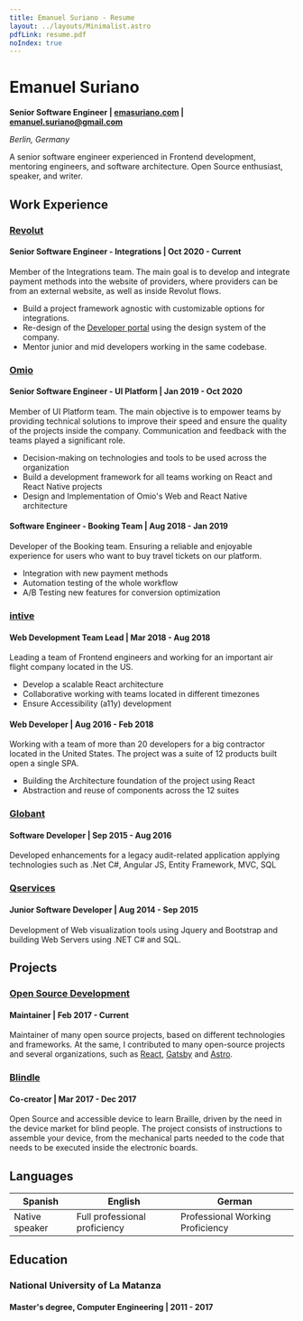 ```yaml
---
title: Emanuel Suriano - Resume
layout: ../layouts/Minimalist.astro
pdfLink: resume.pdf
noIndex: true
---
```


# Emanuel Suriano

**Senior Software Engineer | [emasuriano.com](https://emasuriano.com/) | emanuel.suriano@gmail.com**

_Berlin, Germany_

A senior software engineer experienced in Frontend development, mentoring engineers, and software architecture. Open Source enthusiast, speaker, and writer.

## Work Experience

### [Revolut](https://www.revolut.com/)

#### Senior Software Engineer - Integrations | Oct 2020 - Current

Member of the Integrations team. The main goal is to develop and integrate payment methods into the website of providers, where providers can be from an external website, as well as inside Revolut flows.

- Build a project framework agnostic with customizable options for integrations.
- Re-design of the [Developer portal](https://developer.revolut.com/) using the design system of the company.
- Mentor junior and mid developers working in the same codebase.

### [Omio](https://www.omio.com/)

#### Senior Software Engineer - UI Platform | Jan 2019 - Oct 2020

Member of UI Platform team. The main objective is to empower teams by providing technical solutions to improve their speed and ensure the quality of the projects inside the company. Communication and feedback with the teams played a significant role.

- Decision-making on technologies and tools to be used across the organization
- Build a development framework for all teams working on React and React Native projects
- Design and Implementation of Omio's Web and React Native architecture

#### Software Engineer - Booking Team | Aug 2018 - Jan 2019

Developer of the Booking team. Ensuring a reliable and enjoyable experience for users who want to buy travel tickets on our platform.

- Integration with new payment methods
- Automation testing of the whole workflow
- A/B Testing new features for conversion optimization

### [intive](https://intive.com/)

#### Web Development Team Lead | Mar 2018 - Aug 2018

Leading a team of Frontend engineers and working for an important air flight company located in the US.

- Develop a scalable React architecture
- Collaborative working with teams located in different timezones
- Ensure Accessibility (a11y) development

#### Web Developer | Aug 2016 - Feb 2018

Working with a team of more than 20 developers for a big contractor located in the United States. The project was a suite of 12 products built open a single SPA.

- Building the Architecture foundation of the project using React
- Abstraction and reuse of components across the 12 suites

### [Globant](https://www.globant.com/)

#### Software Developer | Sep 2015 - Aug 2016

Developed enhancements for a legacy audit-related application applying technologies such as .Net C#, Angular JS, Entity Framework, MVC, SQL

### [Qservices](https://www.qservices.com.ar/)

#### Junior Software Developer | Aug 2014 - Sep 2015

Development of Web visualization tools using Jquery and Bootstrap and building Web Servers using .NET C# and SQL.

## Projects

### [Open Source Development](github.com/EmaSuriano/)

#### Maintainer | Feb 2017 - Current

Maintainer of many open source projects, based on different technologies and frameworks. At the same, I contributed to many open-source projects and several organizations, such as [React](https://reactjs.org/), [Gatsby](https://reactjs.org/) and [Astro](https://astro.build/).

### [Blindle](https://blindle.github.io/page1.html#menu1-2c)

#### Co-creator | Mar 2017 - Dec 2017

Open Source and accessible device to learn Braille, driven by the need in the device market for blind people. The project consists of instructions to assemble your device, from the mechanical parts needed to the code that needs to be executed inside the electronic boards.

## Languages

| Spanish        | English                       | German                           |
| -------------- | ----------------------------- | -------------------------------- |
| Native speaker | Full professional proficiency | Professional Working Proficiency |

## Education

### National University of La Matanza

#### Master's degree, Computer Engineering | 2011 - 2017
